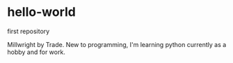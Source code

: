 # hello-world
first repository 

Millwright by Trade. 
New to programming, 
I'm learning python currently as a hobby and for work.
